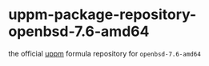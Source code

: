 # uppm-package-repository-openbsd-7.6-amd64

the official [uppm](https://github.com/leleliu008/uppm) formula repository for `openbsd-7.6-amd64`
